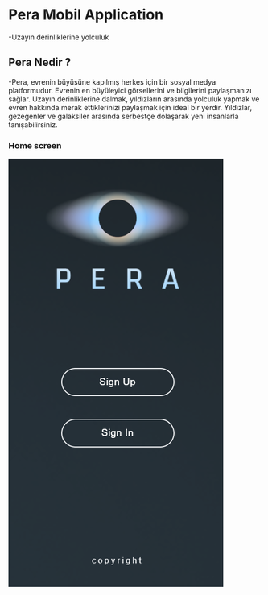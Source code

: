 # Pera Mobil Application
-Uzayın derinliklerine yolculuk

## Pera Nedir ?
-Pera, evrenin büyüsüne kapılmış herkes için bir sosyal medya platformudur. Evrenin en büyüleyici görsellerini ve bilgilerini paylaşmanızı sağlar. Uzayın derinliklerine dalmak, yıldızların arasında yolculuk yapmak ve evren hakkında merak ettiklerinizi paylaşmak için ideal bir yerdir. Yıldızlar, gezegenler ve galaksiler arasında serbestçe dolaşarak yeni insanlarla tanışabilirsiniz.

### Home screen
![Home screen](./img/home.png)